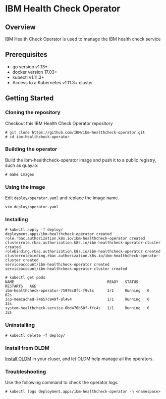 # IBM Health Check Operator

## Overview
IBM Health Check Operator is used to manage the IBM health check service

## Prerequisites
- go version v1.13+.
- docker version 17.03+
- kubectl v1.11.3+
- Access to a Kubernetes v1.11.3+ cluster

## Getting Started
### Cloning the repository
Checkout this IBM Health Check Operator repository
```
# git clone https://github.com/IBM/ibm-healthcheck-operator.git
# cd ibm-healthcheck-operator
```
### Building the operator
Build the ibm-healthcheck-operator image and push it to a public registry, such as quay.io:
```
# make images
```
### Using the image
Edit `deploy/operator.yaml` and replace the image name.
```
vim deploy/operator.yaml
```
### Installing
```
# kubectl apply -f deploy/
deployment.apps/ibm-healthcheck-operator created
role.rbac.authorization.k8s.io/ibm-healthcheck-operator created
clusterrole.rbac.authorization.k8s.io/ibm-healthcheck-operator-cluster created
rolebinding.rbac.authorization.k8s.io/ibm-healthcheck-operator created
clusterrolebinding.rbac.authorization.k8s.io/ibm-healthcheck-operator-cluster created
serviceaccount/ibm-healthcheck-operator created
serviceaccount/ibm-healthcheck-operator-cluster created
```
```
# kubectl get pods
NAME                                          READY   STATUS    RESTARTS   AGE
ibm-healthcheck-operator-75976c8fc-f9vts      1/1     Running   0          62s
icp-memcached-74657c849f-8l4v4                1/1     Running   0          33s
system-healthcheck-service-6bd476b58f-ffc4s   1/1     Running   0          32s
```
### Uninstalling
```
# kubectl delete -f deploy/
```
### Install from OLDM
[Install OLDM](https://github.com/IBM/operand-deployment-lifecycle-manager/blob/master/docs/install/install.md) in your cluser, and let OLDM help manage all the operators. 
### Troubleshooting
Use the following command to check the operator logs.
```
# kubectl logs deployment.apps/ibm-healthcheck-operator -n <namespace>
```
